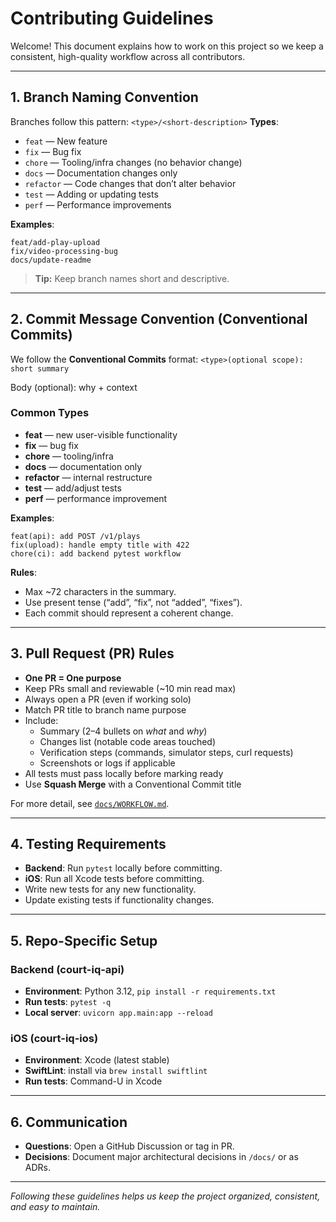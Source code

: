 # Contributing Guidelines

Welcome! This document explains how to work on this project so we keep a consistent, high-quality workflow across all contributors.

---

## 1. Branch Naming Convention

Branches follow this pattern:
`<type>/<short-description>`
**Types**:
- `feat` — New feature
- `fix` — Bug fix
- `chore` — Tooling/infra changes (no behavior change)
- `docs` — Documentation changes only
- `refactor` — Code changes that don’t alter behavior
- `test` — Adding or updating tests
- `perf` — Performance improvements

**Examples**:
```
feat/add-play-upload
fix/video-processing-bug
docs/update-readme
```
> **Tip:** Keep branch names short and descriptive.

---

## 2. Commit Message Convention (Conventional Commits)

We follow the **Conventional Commits** format:
`<type>(optional scope): short summary`

Body (optional): why + context

### Common Types
- **feat** — new user-visible functionality
- **fix** — bug fix
- **chore** — tooling/infra
- **docs** — documentation only
- **refactor** — internal restructure
- **test** — add/adjust tests
- **perf** — performance improvement

**Examples**:
```
feat(api): add POST /v1/plays
fix(upload): handle empty title with 422
chore(ci): add backend pytest workflow
```

**Rules**:
- Max ~72 characters in the summary.
- Use present tense (“add”, “fix”, not “added”, “fixes”).
- Each commit should represent a coherent change.

---
## 3. Pull Request (PR) Rules

- **One PR = One purpose**
- Keep PRs small and reviewable (~10 min read max)
- Always open a PR (even if working solo)
- Match PR title to branch name purpose
- Include:
  - Summary (2–4 bullets on *what* and *why*)
  - Changes list (notable code areas touched)
  - Verification steps (commands, simulator steps, curl requests)
  - Screenshots or logs if applicable
- All tests must pass locally before marking ready
- Use **Squash Merge** with a Conventional Commit title

For more detail, see [`docs/WORKFLOW.md`](docs/WORKFLOW.md).

---

## 4. Testing Requirements

- **Backend**: Run `pytest` locally before committing.
- **iOS**: Run all Xcode tests before committing.
- Write new tests for any new functionality.
- Update existing tests if functionality changes.

---

## 5. Repo-Specific Setup

### Backend (court-iq-api)
- **Environment**: Python 3.12, `pip install -r requirements.txt`
- **Run tests**: `pytest -q`
- **Local server**: `uvicorn app.main:app --reload`

### iOS (court-iq-ios)
- **Environment**: Xcode (latest stable)
- **SwiftLint**: install via `brew install swiftlint`
- **Run tests**: Command-U in Xcode

---

## 6. Communication

- **Questions**: Open a GitHub Discussion or tag in PR.
- **Decisions**: Document major architectural decisions in `/docs/` or as ADRs.

---



*Following these guidelines helps us keep the project organized, consistent, and easy to maintain.*